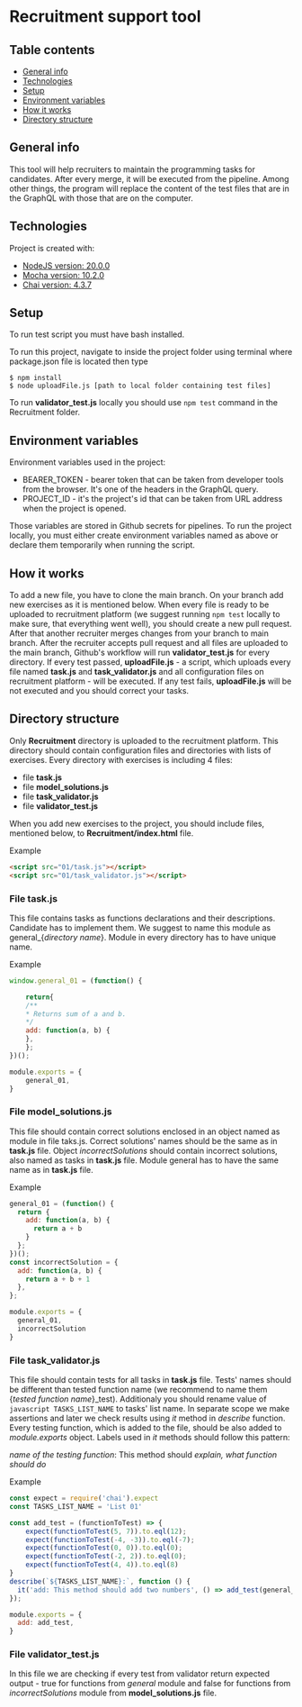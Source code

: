 # Recruitment support tool
## Table contents
* [General info](#general-info)
* [Technologies](#technologies)
* [Setup](#setup)
* [Environment variables](#directory-structure)
* [How it works](#how-it-works)
* [Directory structure](#directory-structure)

## General info
This tool will help recruiters to maintain the programming tasks for candidates. After every merge, it will be executed from the pipeline. Among other things, the program will replace the content of the test files that are in the GraphQL with those that are on the computer.


## Technologies
Project is created with:
* [NodeJS version: 20.0.0](https://nodejs.org/en)
* [Mocha version: 10.2.0](https://mochajs.org/)
* [Chai version: 4.3.7](https://www.chaijs.com/)


## Setup
To run test script you must have bash installed.

To run this project, navigate to inside the project folder using terminal where package.json file is located then type
```
$ npm install
$ node uploadFile.js [path to local folder containing test files]
```
To run **validator_test.js** locally you should use ```npm test``` command in the Recruitment folder.

## Environment variables 
Environment variables used in the project:
- BEARER_TOKEN - bearer token that can be taken from developer tools from the browser. It's one of the headers in the GraphQL query.
- PROJECT_ID - it's the project's id that can be taken from URL address when the project is opened.

Those variables are stored in Github secrets for pipelines. 
To run the project locally, you must either create environment variables named as above or declare them temporarily when running the script.

## How it works  
To add a new file, you have to clone the main branch. On your branch add new exercises as it is mentioned below. When every file is ready to be uploaded to recruitment platform (we suggest running ```npm test``` locally to make sure, that everything went well), you should create a new pull request. After that another recruiter merges changes from your branch to main branch. After the recruiter accepts pull request and all files are uploaded to the main branch, Github's workflow will run **validator_test.js** for every directory. If every test passed, **uploadFile.js** - a script, which uploads every file named **task.js** and **task_validator.js** and all configuration files on recruitment platform - will be executed. If any test fails, 
**uploadFile.js** will be not executed and you should correct your tasks.




## Directory structure
Only **Recruitment** directory is uploaded to the recruitment platform. This directory should contain configuration files and directories with lists of exercises. Every directory with exercises is including 4 files:
- file **task.js** 
- file **model_solutions.js**
- file **task_validator.js**
- file **validator_test.js**
>
When you add new exercises to the project, you should include files, mentioned below, to **Recruitment/index.html** file.
>
Example
```html
<script src="01/task.js"></script>
<script src="01/task_validator.js"></script>
```

### File **task.js**
This file contains tasks as functions declarations and their descriptions. Candidate has to implement them. We suggest to name this module as general_{*directory name*}. Module in every directory has to have unique name.
>
Example
```javascript
window.general_01 = (function() {

    return{
    /**
    * Returns sum of a and b.
    */
    add: function(a, b) {
    },
    };
})();

module.exports = {
    general_01,
}
```

### File **model_solutions.js**
This file should contain correct solutions enclosed in an object named as module in file taks.js. Correct solutions' names should be the same as in **task.js** file. Object *incorrectSolutions* should contain incorrect solutions, also named as tasks in **task.js** file. Module general has to have the same name as in **task.js** file.
>
Example
```javascript 
general_01 = (function() {
  return {
    add: function(a, b) {
      return a + b 
    }
  };
})();
const incorrectSolution = {
  add: function(a, b) {
    return a + b + 1
  },
};

module.exports = {
  general_01,
  incorrectSolution
}
```

### File **task_validator.js**
This file should contain tests for all tasks in **task.js** file. Tests' names should be different than tested function name (we recommend to name them {*tested function name*}_test). Additionaly you should rename value of ```javascript
TASKS_LIST_NAME``` to tasks' list name. In separate scope we make assertions and later we check results using *it* method in *describe* function. Every testing function, which is added to the file, should be also added to *module.exports* object. Labels used in *it* methods should follow this pattern:
>
*name of the testing function*: This method should *explain, what function should do*
>
Example
```javascript 
const expect = require('chai').expect
const TASKS_LIST_NAME = 'List 01'

const add_test = (functionToTest) => {
    expect(functionToTest(5, 7)).to.eql(12);
    expect(functionToTest(-4, -3)).to.eql(-7);
    expect(functionToTest(0, 0)).to.eql(0); 
    expect(functionToTest(-2, 2)).to.eql(0);
    expect(functionToTest(4, 4)).to.eql(8) 
}
describe(`${TASKS_LIST_NAME}:`, function () {
  it('add: This method should add two numbers', () => add_test(general_01.add));
});

module.exports = {
  add: add_test,
}
```

### File **validator_test.js**
In this file we are checking if every test from validator return expected output - true for functions from *general* module and false for functions from *incorrectSolutions* module from **model_solutions.js** file.

